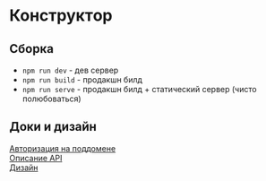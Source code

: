 # Конструктoр

## Сборка
+ `npm run dev` - дев сервер
+ `npm run build` - продакшн билд
+ `npm run serve` - продакшн билд + статический сервер (чисто полюбоваться) 

## Доки и дизайн

[Авторизация на поддомене](https://docs.google.com/document/d/1aRbcRX4-Mc2gRLtAjbN4PcX1NsAxVSGBzeIWKrj1ZLk)  
[Описание API](https://docs.google.com/document/d/1-of23xufDRPvt_EGK8rrlie-6yzaIfCAQet0SkYAfmg)  
[Дизайн](https://www.figma.com/file/WyfGlpLCUwOt2mpPUOrcRD/%D0%9A%D0%BE%D0%BD%D1%81%D1%82%D1%80%D1%83%D0%BA%D1%82%D0%BE%D1%80-%D1%81%D1%85%D0%B5%D0%BC-%D0%92%D0%B8%D1%82%D0%B0%D0%BB%D0%B8%D0%BA)
